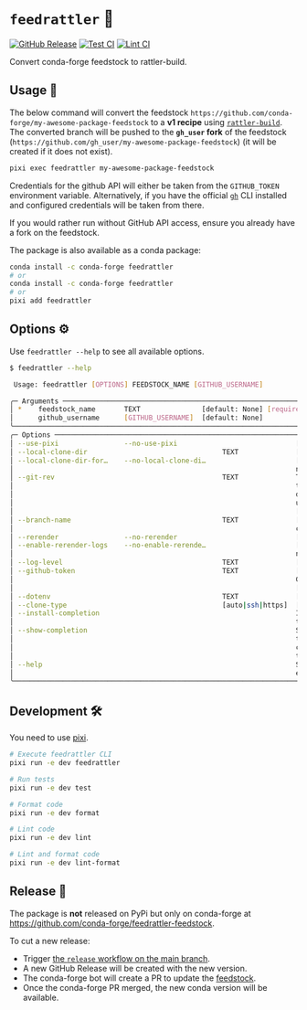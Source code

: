 # `feedrattler` 🐍

[release-badge]: https://img.shields.io/github/v/release/hadim/feedrattler?logo=github
[test-badge]: https://github.com/hadim/feedrattler/actions/workflows/test.yml/badge.svg?branch=main
[lint-badge]: https://github.com/hadim/feedrattler/actions/workflows/lint.yml/badge.svg?branch=main

[![GitHub Release][release-badge]](https://github.com/hadim/feedrattler/releases)
[![Test CI][test-badge]](https://github.com/hadim/feedrattler/actions/workflows/test.yml)
[![Lint CI][lint-badge]](https://github.com/hadim/feedrattler/actions/workflows/lint.yml)

Convert conda-forge feedstock to rattler-build.

## Usage 🚀

The below command will convert the feedstock `https://github.com/conda-forge/my-awesome-package-feedstock` to a **v1 recipe** using [`rattler-build`](https://rattler.build). The converted branch will be pushed to the **`gh_user` fork** of the feedstock (`https://github.com/gh_user/my-awesome-package-feedstock`) (it will be created if it does not exist).

```bash
pixi exec feedrattler my-awesome-package-feedstock
```

Credentials for the github API will either be taken from the `GITHUB_TOKEN` environment variable.
Alternatively, if you have the official [`gh`](https://cli.github.com/) CLI installed and configured credentials will be taken from there.

If you would rather run without GitHub API access, ensure you already have a fork on the feedstock.

The package is also available as a conda package:

```bash
conda install -c conda-forge feedrattler
# or
conda install -c conda-forge feedrattler
# or
pixi add feedrattler
```

## Options ⚙️

Use `feedrattler --help` to see all available options.

```bash
$ feedrattler --help

 Usage: feedrattler [OPTIONS] FEEDSTOCK_NAME [GITHUB_USERNAME]

╭─ Arguments ────────────────────────────────────────────────────────────────────────────────╮
│ *    feedstock_name       TEXT               [default: None] [required]                    │
│      github_username      [GITHUB_USERNAME]  [default: None]                               │
╰────────────────────────────────────────────────────────────────────────────────────────────╯
╭─ Options ──────────────────────────────────────────────────────────────────────────────────╮
│ --use-pixi                --no-use-pixi                             [default: use-pixi]    │
│ --local-clone-dir                                 TEXT              [default: None]        │
│ --local-clone-dir-for…    --no-local-clone-di…                      [default:              │
│                                                                     no-local-clone-dir-fo… │
│ --git-rev                                         TEXT              The git SHA to clone   │
│                                                                     the feedstock. The     │
│                                                                     default branch HEAD is │
│                                                                     used when None.        │
│                                                                     [default: None]        │
│ --branch-name                                     TEXT              [default:              │
│                                                                     convert_feedstock_to_… │
│ --rerender                --no-rerender                             [default: rerender]    │
│ --enable-rerender-logs    --no-enable-rerende…                      [default:              │
│                                                                     no-enable-rerender-lo… │
│ --log-level                                       TEXT              [default: INFO]        │
│ --github-token                                    TEXT              [env var:              │
│                                                                     GITHUB_TOKEN]          │
│                                                                     [default: None]        │
│ --dotenv                                          TEXT              [default: None]        │
│ --clone-type                                      [auto|ssh|https]  [default: auto]        │
│ --install-completion                                                Install completion for │
│                                                                     the current shell.     │
│ --show-completion                                                   Show completion for    │
│                                                                     the current shell, to  │
│                                                                     copy it or customize   │
│                                                                     the installation.      │
│ --help                                                              Show this message and  │
│                                                                     exit.                  │
╰────────────────────────────────────────────────────────────────────────────────────────────╯
```

## Development 🛠️

You need to use [pixi](https://pixi.sh).

```bash
# Execute feedrattler CLI
pixi run -e dev feedrattler

# Run tests
pixi run -e dev test

# Format code
pixi run -e dev format

# Lint code
pixi run -e dev lint

# Lint and format code
pixi run -e dev lint-format
```

## Release 🚢

The package is **not** released on PyPi but only on conda-forge at <https://github.com/conda-forge/feedrattler-feedstock>.

To cut a new release:

- Trigger [the `release` workflow on the main branch](https://github.com/hadim/feedrattler/actions/workflows/release.yaml).
- A new GitHub Release will be created with the new version.
- The conda-forge bot will create a PR to update the [feedstock](https://github.com/conda-forge/feedrattler-feedstock).
- Once the conda-forge PR merged, the new conda version will be available.
